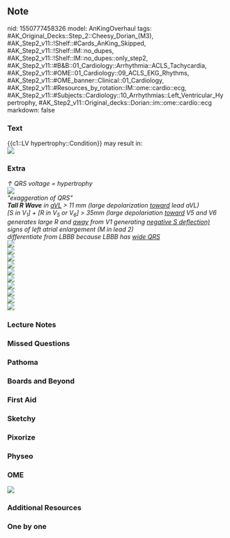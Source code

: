 ## Note
nid: 1550777458326
model: AnKingOverhaul
tags: #AK_Original_Decks::Step_2::Cheesy_Dorian_(M3), #AK_Step2_v11::!Shelf::#Cards_AnKing_Skipped, #AK_Step2_v11::!Shelf::IM::no_dupes, #AK_Step2_v11::!Shelf::IM::no_dupes::only_step2, #AK_Step2_v11::#B&B::01_Cardiology::Arrhythmia::ACLS_Tachycardia, #AK_Step2_v11::#OME::01_Cardiology::09_ACLS_EKG_Rhythms, #AK_Step2_v11::#OME_banner::Clinical::01_Cardiology, #AK_Step2_v11::#Resources_by_rotation::IM::ome::cardio::ecg, #AK_Step2_v11::#Subjects::Cardiology::10_Arrhythmias::Left_Ventricular_Hypertrophy, #AK_Step2_v11::Original_decks::Dorian::im::ome::cardio::ecg
markdown: false

### Text
<div>
  {{c1::LV hypertrophy::Condition}} may result in:
</div><font color="#FC0280"><img src="paste-589424131833859.jpg"
class="resizer"></font>

### Extra
<div>
  <i>↑ QRS voltage = hypertrophy</i>
</div>
<div>
  <i><img src="paste-2343630509441025.jpg"></i>
</div>
<div>
  <i>"exaggeration of QRS"</i>
</div>
<div>
  <i><b>Tall R Wave</b> in <u>aVL</u> > 11 mm (large
  depolarization <u>toward</u> lead aVL)</i>
</div>
<div>
  <div>
    <i>[S in V<sub>1</sub>] + [R in V<sub>5</sub> or V<sub>6</sub>]
    > 35mm (large depolariation <u>toward</u> V5 and V6
    generates large R and <u>away</u> from V1 generating
    <u>negative S deflection)</u></i>
  </div>
</div>
<div>
  <i>signs of left atrial enlargement (M in lead 2)</i>
</div>
<div>
  <i>differentiate from LBBB because LBBB has <u>wide QRS</u></i>
</div>
<div>
  <i><img src="paste-914273983266819.jpg"></i>
</div>
<div>
  <i><img src="paste-916700639789057%20(1).jpg"></i>
</div>
<div>
  <div>
    <i><img src="paste-343335390674947.jpg"></i>
  </div>
  <div>
    <div>
      <i><img src="paste-343425584988163.jpg"></i>
    </div>
    <div>
      <i><img src="paste-343520074268675.jpg"></i>
    </div>
    <div>
      <i><img src="paste-343490009497603.jpg"></i>
    </div>
    <div>
      <i><img src="paste-343451354791939.jpg"></i>
    </div>
    <div>
      <i><img src="paste-346328982880259.jpg"></i>
    </div>
    <div>
      <div>
        <i><img src="Plate%20211.jpg"></i>
      </div>
      <div>
        <i><img src="Plate%20208.jpg"></i>
      </div>
    </div>
  </div>
</div>

### Lecture Notes


### Missed Questions


### Pathoma


### Boards and Beyond


### First Aid


### Sketchy


### Pixorize


### Physeo


### OME
<div class="ome-widget">
  <a href=
  "https://onlinemeded.org/spa/cardiology?ref=anki"><img src=
  "_OME_AnkiFlashcards_Topic_3.png"></a>
</div>

### Additional Resources


### One by one

